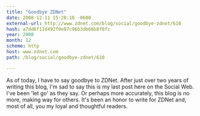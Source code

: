 ```yaml
---
title: "Goodbye ZDNet"
date: 2008-12-11 15:28:10 -0600
external-url: http://www.zdnet.com/blog/social/goodbye-zdnet/610
hash: a7dd6f11d492f0e07c96b3db66b8f8fc
year: 2008
month: 12
scheme: http
host: www.zdnet.com
path: /blog/social/goodbye-zdnet/610

---
```


As of today, I have to say goodbye to ZDNet. After just over two years of writing this blog, I'm sad to say this is my last post here on the Social Web. I've been 'let go' as they say. Or perhaps more accurately, this blog is no more, making way for others. It's been an honor to write for ZDNet and, most of all, you my loyal and thoughtful readers.



